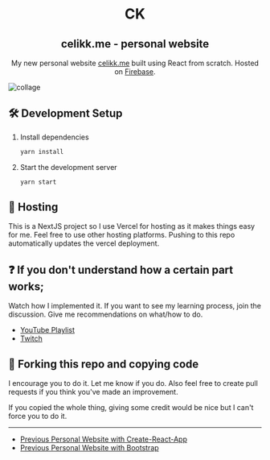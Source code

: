 <h1 align="center">
  CK
</h1>
<h2 align="center">
  celikk.me - personal website
</h2>
<p align="center">
  My new personal website <a href="https://celikk.me" target="_blank">celikk.me</a> built using React from scratch. Hosted on <a href="https://firebase.google.com/docs/hosting" target="_blank">Firebase</a>.
</p>

![collage](https://i.ibb.co/3h4ZyFq/collage.png)

## 🛠 Development Setup

1. Install dependencies

   ```sh
   yarn install
   ```

2. Start the development server

   ```sh
   yarn start
   ```

## 🚀 Hosting

This is a NextJS project so I use Vercel for hosting as it makes things easy for me. Feel free to use other hosting platforms. Pushing to this repo automatically updates the vercel deployment.

## ❓ If you don't understand how a certain part works;

Watch how I implemented it. If you want to see my learning process, join the discussion. Give me recommendations on what/how to do.

- [YouTube Playlist](https://www.youtube.com/watch?v=2sxI11_lxSg&list=PLNkfllcUq3AkdeD4Aqp_Z2AIGyyF00_d8&index=39)
- [Twitch](https://www.twitch.tv/celikkoseoglu)

## 🚨 Forking this repo and copying code

I encourage you to do it. Let me know if you do. Also feel free to create pull requests if you think you've made an improvement.

If you copied the whole thing, giving some credit would be nice but I can't force you to do it.

<hr/>

- [Previous Personal Website with Create-React-App](https://github.com/celikkoseoglu/celikk-personal-website)
- [Previous Personal Website with Bootstrap](https://github.com/celikkoseoglu/personalwebsite)
